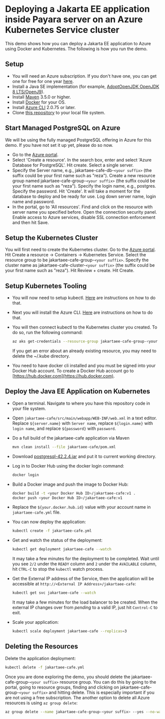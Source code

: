 # Deploying a Jakarta EE application inside Payara server on an Azure Kubernetes Service cluster

This demo shows how you can deploy a Jakarta EE application to Azure using Docker and Kubernetes. The following is how you run the demo.

## Setup

* You will need an Azure subscription. If you don't have one, you can get one for free for one year [here](https://azure.microsoft.com/free).
* Install a Java SE implementation (for example, [AdoptOpenJDK OpenJDK 8 LTS/OpenJ9](https://adoptopenjdk.net/?variant=openjdk8&jvmVariant=openj9)).
* Install [Maven](https://maven.apache.org/download.cgi) 3.5.0 or higher.
* Install [Docker](https://docs.docker.com/get-docker/) for your OS.
* Install [Azure CLI](https://docs.microsoft.com/cli/azure/install-azure-cli?view=azure-cli-latest&preserve-view=true) 2.0.75 or later.
* Clone [this repository](https://github.com/Azure-Samples/payara-on-aks) to your local file system.

## Start Managed PostgreSQL on Azure

We will be using the fully managed PostgreSQL offering in Azure for this demo. If you have not set it up yet, please do so now.

* Go to the [Azure portal](http://portal.azure.com).
* Select 'Create a resource'. In the search box, enter and select 'Azure Database for PostgreSQL'. Hit create. Select a single server.
* Specify the Server name, e.g., jakartaee-cafe-db-`<your suffix>` (the suffix could be your first name such as "reza"). Create a new resource group named jakartaee-cafe-group-`<your suffix>` (the suffix could be your first name such as "reza"). Specify the login name, e.g., postgres. Specify the password. Hit 'Create'. It will take a moment for the database to deploy and be ready for use. Log down server name, login name and password.
* In the portal, go to 'All resources'. Find and click on the resource with server name you specified before. Open the connection security panel. Enable access to Azure services, disable SSL connection enforcement and then hit Save.

## Setup the Kubernetes Cluster

You will first need to create the Kubernetes cluster. Go to the [Azure portal](http://portal.azure.com). Hit Create a resource -> Containers -> Kubernetes Service. Select the resource group to be jakartaee-cafe-group-`<your suffix>`. Specify the cluster name as jakartaee-cafe-cluster-`<your suffix>` (the suffix could be your first name such as "reza"). Hit Review + create. Hit Create.

## Setup Kubernetes Tooling

* You will now need to setup kubectl. [Here](https://kubernetes.io/docs/tasks/tools/install-kubectl/) are instructions on how to do that.
* Next you will install the Azure CLI. [Here](https://docs.microsoft.com/cli/azure/install-azure-cli?view=azure-cli-latest) are instructions on how to do that.
* You will then connect kubectl to the Kubernetes cluster you created. To do so, run the following command:

  ```bash
  az aks get-credentials --resource-group jakartaee-cafe-group-<your suffix> --name jakartaee-cafe-cluster-<your suffix>
  ```

  If you get an error about an already existing resource, you may need to delete the ~/.kube directory.
* You need to have docker cli installed and you must be signed into your Docker Hub account. To create a Docker Hub account go to [https://hub.docker.com](https://hub.docker.com).

## Deploy the Java EE Application on Kubernetes

* Open a terminal. Navigate to where you have this repository code in your file system.
* Open `jakartaee-cafe/src/main/webapp/WEB-INF/web.xml` in a text editor. Replace `${server.name}` with `Server name`, replace  `${login.name}` with `login name`, and replace `${password}` with `password`.
* Do a full build of the jakartaee-cafe application via Maven

  ```bash
  mvn clean install --file jakartaee-cafe/pom.xml
  ```

* Download [postgresql-42.2.4.jar](https://repo1.maven.org/maven2/org/postgresql/postgresql/42.2.4/postgresql-42.2.4.jar) and put it to current working directory.
* Log in to Docker Hub using the docker login command:

  ```bash
  docker login
  ```

* Build a Docker image and push the image to Docker Hub:

  ```bash
  docker build -t <your Docker Hub ID>/jakartaee-cafe:v1 .
  docker push <your Docker Hub ID>/jakartaee-cafe:v1
  ```

* Replace the `${your.docker.hub.id}` value with your account name in `jakartaee-cafe.yml` file.
* You can now deploy the application:

  ```bash
  kubectl create -f jakartaee-cafe.yml
  ```

* Get and watch the status of the deployment:

  ```bash
  kubectl get deployment jakartaee-cafe --watch
  ```

  It may take a few minutes for the deployment to be completed. Wait until you see `2/2` under the `READY` column and `2` under the `AVAILABLE` column, hit `CTRL-C` to stop the `kubectl` watch process.
* Get the External IP address of the Service, then the application will be accessible at `http://<External IP Address>/jakartaee-cafe`:

  ```bash
  kubectl get svc jakartaee-cafe --watch
  ```

  It may take a few minutes for the load balancer to be created. When the external IP changes over from *pending* to a valid IP, just hit `Control-C` to exit.
* Scale your application:

  ```bash
  kubectl scale deployment jakartaee-cafe --replicas=3
  ```

## Deleting the Resources

Delete the application deployment:

```bash
kubectl delete -f jakartaee-cafe.yml
```

Once you are done exploring the demo, you should delete the jakartaee-cafe-group-`<your suffix>` resource group. You can do this by going to the portal, going to resource groups, finding and clicking on jakartaee-cafe-group-`<your suffix>` and hitting delete. This is especially important if you are not using a free subscription. The another option to delete all Azure resources is using `az group delete`:

```bash
az group delete --name jakartaee-cafe-group-<your suffix> --yes --no-wait
```
